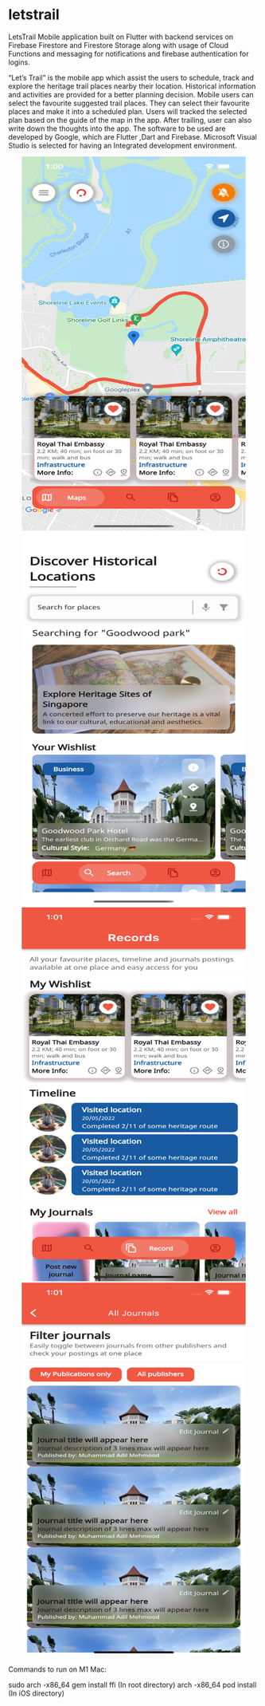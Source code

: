 # letstrail

LetsTrail Mobile application built on Flutter with backend services on Firebase Firestore and Firestore Storage along with usage of Cloud Functions and messaging for notifications and firebase authentication for logins.

“Let’s Trail” is the mobile app which assist the users to schedule, track and explore the heritage trail places nearby their location. Historical information and activities are provided for a better planning decision. Mobile users can select the favourite suggested trail places. They can select their favourite places and make it into a scheduled plan. Users will tracked the selected plan based on the guide of the map in the app. After trailing, user can also write down the thoughts into the app.
The software to be used are developed by Google, which are Flutter ,Dart and Firebase. Microsoft Visual Studio is selected for having an Integrated development environment.

<p align="center">
    <img src="assets/screenshots/map.png" width="450" height="750" /><br/>
    <img src="assets/screenshots/search.png" width="450" height="750" /><br/>
    <img src="assets/screenshots/records.png" width="450" height="750" /><br/>
    <img src="assets/screenshots/all_journals.png" width="450" height="750" /><br/>
</p>

Commands to run on M1 Mac:

sudo arch -x86_64 gem install ffi (In root directory)
arch -x86_64 pod install (In iOS directory)
